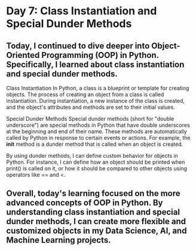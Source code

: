 <h1>Day 7: Class Instantiation and Special Dunder Methods</h1>

<h2>Today, I continued to dive deeper into Object-Oriented Programming (OOP) in Python. Specifically, I learned about class instantiation and special dunder methods.</h2>

Class Instantiation
In Python, a class is a blueprint or template for creating objects. The process of creating an object from a class is called instantiation. During instantiation, a new instance of the class is created, and the object's attributes and methods are set to their initial values.

Special Dunder Methods
Special dunder methods (short for "double underscore") are special methods in Python that have double underscores at the beginning and end of their name. These methods are automatically called by Python in response to certain events or actions. For example, the **init** method is a dunder method that is called when an object is created.

By using dunder methods, I can define custom behavior for objects in Python. For instance, I can define how an object should be printed when print() is called on it, or how it should be compared to other objects using operators like == and <.

<h2>Overall, today's learning focused on the more advanced concepts of OOP in Python. By understanding class instantiation and special dunder methods, I can create more flexible and customized objects in my Data Science, AI, and Machine Learning projects.</h2>

